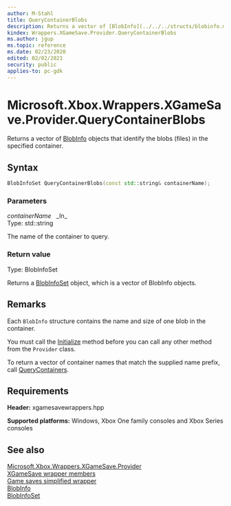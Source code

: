```yaml
---
author: M-Stahl
title: QueryContainerBlobs
description: Returns a vector of [BlobInfo](../../../structs/blobinfo.md) objects that identify the blobs (files) in the specified container.
kindex: Wrappers.XGameSave.Provider.QueryContainerBlobs
ms.author: jgup
ms.topic: reference
ms.date: 02/23/2020
edited: 02/02/2021
security: public
applies-to: pc-gdk
---
```


# Microsoft.Xbox.Wrappers.XGameSave.Provider.QueryContainerBlobs

Returns a vector of [BlobInfo](../../../structs/blobinfo.md) objects that identify the blobs (files) in the specified container.

<a id="syntaxSection"></a>

## Syntax

```cpp
BlobInfoSet QueryContainerBlobs(const std::string& containerName);
```

<a id="parametersSection"></a>

### Parameters

*containerName*&nbsp;&nbsp; \_In\_  
Type: std::string

The name of the container to query.

<a id="retvalSection"></a>

### Return value

Type: BlobInfoSet

Returns a [BlobInfoSet](../../../vectors/blobinfoset.md) object, which is a vector of BlobInfo objects.

<a id="remarksSection"></a>

## Remarks

Each `BlobInfo` structure contains the name and size of one blob in the container.

You must call the [Initialize](xgamesave_wrapper_provider_initialize.md) method before you can call any other method from the `Provider` class.

To return a vector of container names that match the supplied name prefix, call [QueryContainers](xgamesave_wrapper_provider_querycontainers.md).

<a id="requirementsSection"></a>

## Requirements

**Header:** xgamesavewrappers.hpp

**Supported platforms:** Windows, Xbox One family consoles and Xbox Series consoles

<a id="seealsoSection"></a>

## See also

[Microsoft.Xbox.Wrappers.XGameSave.Provider](../xgamesave_wrapper_provider.md)  
[XGameSave wrapper members](../../../xgamesave_wrapper_members.md)  
[Game saves simplified wrapper](../../../../../../system/overviews/game-save/game-saves-simplified-wrapper.md)  
[BlobInfo](../../../structs/blobinfo.md)  
[BlobInfoSet](../../../vectors/blobinfoset.md)  